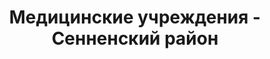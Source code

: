 ---
district_id: 2-18-0
district_name: Сенненский район
title: Медицинские учреждения - Сенненский район
---